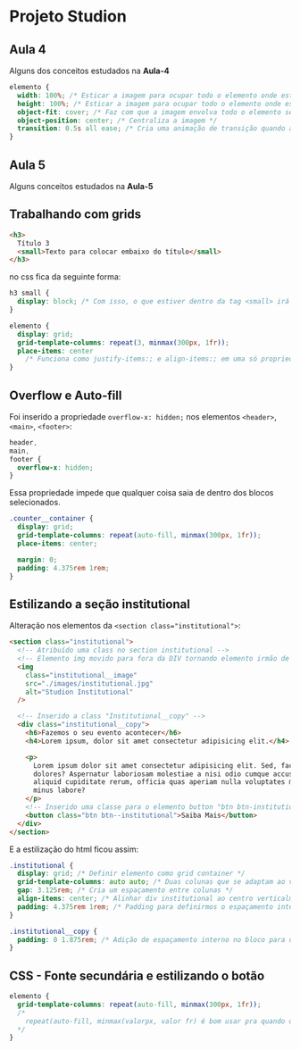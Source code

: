 # Projeto Studion

## Aula 4

Alguns dos conceitos estudados na **Aula-4**

```css
elemento {
  width: 100%; /* Esticar a imagem para ocupar todo o elemento onde está posicionada em largura */
  height: 100%; /* Esticar a imagem para ocupar todo o elemento onde está posicionada com altura */
  object-fit: cover; /* Faz com que a imagem envolva todo o elemento sem deformar */
  object-position: center; /* Centraliza a imagem */
  transition: 0.5s all ease; /* Cria uma animação de transição quando aplicar as modificações no :hover */
}
```

## Aula 5

Alguns conceitos estudados na **Aula-5**

## Trabalhando com grids

```html
<h3>
  Título 3
  <small>Texto para colocar embaixo do título</small>
</h3>
```

no css fica da seguinte forma:

```css
h3 small {
  display: block; /* Com isso, o que estiver dentro da tag <small> irá pra baixo do título */
}
```

```css
elemento {
  display: grid;
  grid-template-columns: repeat(3, minmax(300px, 1fr));
  place-items: center
    /* Funciona como justify-items:; e align-items:; em uma só propriedade */;
}
```

## Overflow e Auto-fill

Foi inserido a propriedade `overflow-x: hidden;` nos elementos `<header>`, `<main>`, `<footer>`:

```css
header,
main,
footer {
  overflow-x: hidden;
}
```

Essa propriedade impede que qualquer coisa saia de dentro dos blocos selecionados.

```css
.counter__container {
  display: grid;
  grid-template-columns: repeat(auto-fill, minmax(300px, 1fr));
  place-items: center;

  margin: 0;
  padding: 4.375rem 1rem;
}
```

## Estilizando a seção institutional

Alteração nos elementos da `<section class="institutional">`:

```html
<section class="institutional">
  <!-- Atribuído uma class no section institutional -->
  <!-- Elemento img movido para fora da DIV tornando elemento irmão de DIV -->
  <img
    class="institutional__image"
    src="./images/institutional.jpg"
    alt="Studion Institutional"
  />

  <!-- Inserido a class "Institutional__copy" -->
  <div class="institutional__copy">
    <h6>Fazemos o seu evento acontecer</h6>
    <h4>Lorem ipsum, dolor sit amet consectetur adipisicing elit.</h4>

    <p>
      Lorem ipsum dolor sit amet consectetur adipisicing elit. Sed, facere
      dolores? Aspernatur laboriosam molestiae a nisi odio cumque accusamus
      aliquid cupiditate rerum, officia quas aperiam nulla voluptates magni
      minus labore?
    </p>
    <!-- Inserido uma classe para o elemento button "btn btn-institutional" -->
    <button class="btn btn--institutional">Saiba Mais</button>
  </div>
</section>
```

E a estilização do html ficou assim:

```css
.institutional {
  display: grid; /* Definir elemento como grid container */
  grid-template-columns: auto auto; /* Duas colunas que se adaptam ao viewport automaticamente */
  gap: 3.125rem; /* Cria um espaçamento entre colunas */
  align-items: center; /* Alinhar div institutional ao centro verticalmente */
  padding: 4.375rem 1rem; /* Padding para definirmos o espaçamento interno do container */
}

.institutional__copy {
  padding: 0 1.875rem; /* Adição de espaçamento interno no bloco para os lados direito e esquerdo */
}
```
## CSS - Fonte secundária e estilizando o botão

```css
elemento {
  grid-template-columns: repeat(auto-fill, minmax(300px, 1fr));
  /* 
    repeat(auto-fill, minmax(valorpx, valor fr) é bom usar pra quando quiser uma grid responsiva.
  */
}
```